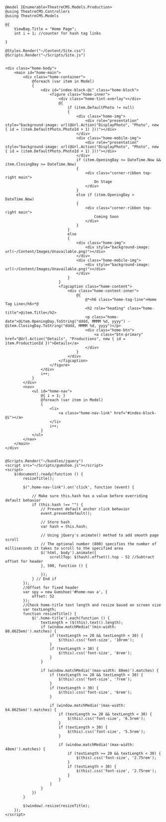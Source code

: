 	@model IEnumerable<TheatreCMS.Models.Production>
	@using TheatreCMS.Controllers
	@using TheatreCMS.Models

	@{
		ViewBag.Title = "Home Page";
		int i = 1; //counter for hash tag links

	}

	@Styles.Render("~/Content/Site.css")
	@Scripts.Render("~/Scripts/Site.js")


	<div class="home-body">
		<main id="home-main">
			<div class="home-container">
				@foreach (var item in Model)
				{
					<div id="index-block-@i" class="home-block">
						<figure class="home-inner">
							<div class="home-tint-overlay"></div>
							@{
								if (item.DefaultPhoto != null)
								{
									<div class="home-img">
										<div role="presentation" style="background-image: url(@Url.Action("DisplayPhoto", "Photo", new { id = (item.DefaultPhoto.PhotoId + 1) }))"></div>
									</div>
									<div class="home-mobile-img">
										<div role="presentation" style="background-image: url(@Url.Action("DisplayPhoto", "Photo", new { id = (item.DefaultPhoto.PhotoId + 1) }))"></div>
									</div>
									if (item.OpeningDay <= DateTime.Now && item.ClosingDay >= DateTime.Now)
									{
										<div class="corner-ribbon top-right main">
											On Stage
										</div>
									}
									else if (item.OpeningDay > DateTime.Now)
									{
										<div class="corner-ribbon top-right main">
											Coming Soon
										</div>
									}
								}
								else
								{
									<div class="home-img">
										<div style="background-image: url(~/Content/Images/Unavailable.png)"></div>
									</div>
									<div class="home-mobile-img">
										<div style="background-image: url(~/Content/Images/Unavailable.png)"></div>
									</div>
								}
							}
							<figcaption class="home-content">
								<div class="home-content-inner">
									@{
										@*<h6 class="home-tag-line">Home Tag Line</h6>*@
										<h2 role="heading" class="home-title">@item.Title</h2>
										<p class="home-date">@item.OpeningDay.ToString("dddd, MMMM %d, yyyy") - @item.ClosingDay.ToString("dddd, MMMM %d, yyyy")</p>
										<div class="home-btn">
											<a class="btn-primary" href="@Url.Action("Details", "Productions", new { id = item.ProductionId })">Details</a>
										</div>
									}
								</div>
							</figcaption>
						</figure>
					</div>
					i++;
				}
			</div>
			<nav>
				<ul id="home-nav">
					@{ i = 1; }
					@foreach (var item in Model)
					{
						<li>
							<a class="home-nav-link" href="#index-block-@i"></a>
						</li>
						i++;
					}
				</ul> 
			</nav>
		</main>
	</div>


	@Scripts.Render("~/bundles/jquery")
	<script src="~/Scripts/gumshoe.js"></script>
	<script>
		$(document).ready(function () {
			resizeTitle();

			$(".home-nav-link").on('click', function (event) {

				// Make sure this.hash has a value before overriding default behavior
				if (this.hash !== "") {
					// Prevent default anchor click behavior
					event.preventDefault();

					// Store hash
					var hash = this.hash;

					// Using jQuery's animate() method to add smooth page scroll
					// The optional number (800) specifies the number of milliseconds it takes to scroll to the specified area
					$('html, body').animate({
						scrollTop: $(hash).offset().top - 52 //Subtract offset for header
					}, 500, function () {

					});
				} // End if
			});
			//Offset for fixed header
			var spy = new Gumshoe('#home-nav a', {
				offset: 52
			});
			//Check home-title text length and resize based on screen size
			var textLength;
			function resizeTitle() {
				$('.home-title').each(function () {
					textLength = ($(this).text().length);
					if (window.matchMedia('(min-width: 80.0625em)').matches) {
						if (textLength >= 20 && textLength < 30) {
							$(this).css('font-size', '10rem');
						}
						if (textLength > 30) {
							$(this).css('font-size', '8rem');
						}
					}

					if (window.matchMedia('(max-width: 80em)').matches) {
						if (textLength >= 20 && textLength < 30) {
							$(this).css('font-size', '7rem');
						}
						if (textLength > 30) {
							$(this).css('font-size', '6rem');
						}

						if (window.matchMedia('(max-width: 64.0625em)').matches) {
							if (textLength >= 20 && textLength < 30) {
								$(this).css('font-size', '6.5rem');
							}
							if (textLength > 30) {
								$(this).css('font-size', '5.5rem');
							}

							if (window.matchMedia('(max-width: 48em)').matches) {
								if (textLength >= 20 && textLength < 30) {
									$(this).css('font-size', '2.75rem');
								}
								if (textLength > 30) {
									$(this).css('font-size', '2.75rem');
								}
							}
						}
					}
				})
			}

			$(window).resize(resizeTitle);
		});
	</script>